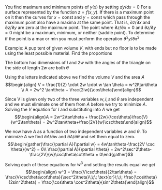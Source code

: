 You find maximum and minimum points of $y(x)$ by setting $dy/dx = 0$ For a surface represented by the function $z=f(x,y)$. If there is a maximum point on it then the curves for $x = \text{const}$ and $y = \text{const}$ which pass through the maximum point also have a maxima at the same point. That is, $\partial z / \partial x$ and $\partial z / \partial y$ are zero at the maximum point.  The point where  $\partial z / \partial x = 0$ and  $\partial z / \partial y = 0$ might be a maximum, minimum, or neither (saddle point). To determine if the point is a max or min you must perform the operation $\partial^2 y / \partial x^2$

Example:
A pup tent of given volume $V$, with ends but no floor is to be made using the least possible material. Find the proportions

The bottom has dimensions of $l$ and $2w$ with the angles of the triangle on the side of length $2w$ are both $\theta$

Using the letters indicated above we find the volume $V$ and the area $A$ 
$$\begin{align} V = \frac{1}{2} \cdot 2w \cdot w \tan \theta = w^2l\tan\theta \\ A = 2w^2 \tan\theta + \frac{2lw}{\cos\theta}\end{align}$$

Since V is given only two of the three variables $w, l, \text{and} \; \theta$ are independent and we must eliminate one of them from $A$ before we try to minimize $A$. Solving the $V$ equation for $l$ and substituting into $A$ we get $$\begin{align}A = 2w^2\tan\theta + \frac{2w}{\cos\theta}\frac{V}{w^2\tan\theta} = 2w^2\tan\theta+\frac{2V}{w}\csc\theta\end{align}$$

We now have $A$ as a function of two independent variables $w$ and $\theta$. To minimize $A$ we find $\partial A/\partial w$ and $\partial A/\partial \theta$ and set them equal to zero.
$$\begin{gather}\frac{\partial A}{\partial w} = 4w\tan\theta-\frac{2V \csc \theta}{w^2} = 0\\ \frac{\partial A}{\partial \theta} = 2w^2\sec^2\theta-\frac{2V}{w}\csc\theta\cot\theta = 0\end{gather}$$

Solving each of these equations for $w^3$ and setting the results equal we get $$\begin{align} w^3 = \frac{V\csc\theta}{2\tan\theta} = \frac{V\csc\theta\cot\theta}{\sec^2\theta}\;\;\; \text{or}\;\;\; \frac{\cos\theta}{2sin^2\theta} = \frac{\cos\theta \cos^2\theta}{sin^2\theta}\end{align}$$
